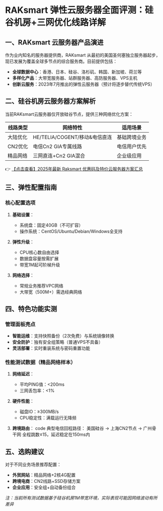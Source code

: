 # RAKsmart 弹性云服务器全面评测：硅谷机房+三网优化线路详解

## 一、RAKsmart 云服务器产品演进

作为业内知名的服务器提供商，RAKsmart 从最初的美国圣何塞独立服务器起步，现已发展为覆盖全球多节点的综合服务商。目前提供包括：

- **全球数据中心**：香港、日本、硅谷、洛杉矶、韩国、新加坡、荷兰等
- **多样化产品**：大带宽服务器、站群服务器、高防服务器、VPS主机
- **创新云服务**：2023年7月推出的弹性云服务器（预计将逐步替代传统VPS）

## 二、硅谷机房云服务器方案解析

当前RAKsmart云服务器仅开放硅谷节点，提供三种网络优化方案：

| 线路类型 | 网络特性 | 适用场景 |
|---------|---------|---------|
| 大陆优化 | HE/TELIA/COGENT/移动&电信直连 | 基础跨境业务 |
| CN2优化 | 电信Cn2 GIA专属线路 | 电信用户优先 |
| 精品网络 | 三网直连+Cn2 GIA混合 | 企业级应用 |

👉 [【点击查看】2025年最新 Raksmart 优惠码及特价云服务器方案汇总](https://bit.ly/raksmart)

## 三、弹性配置指南

### 核心配置选项
1. **基础设置**：
   - 系统盘：固定40GB（不可扩容）
   - 操作系统：CentOS/Ubuntu/Debian/Windows全支持

2. **弹性升级**：
   - CPU核心数自由选择
   - 数据盘容量按需扩展
   - 带宽1M起可阶梯升级

3. **网络选择**：
   - 常规业务推荐VPC网络
   - 大带宽（500M+）需选经典网络

## 四、特色功能实测

### 管理面板亮点
- **智能运维**：支持快照备份（2次免费）与系统镜像转换
- **安全防护**：独有安全组策略（普通VPS不具备）
- **灵活部署**：实时重装系统与密码重置功能

### 性能测试数据（精品网络样本）
1. **网络延迟**：
   - 平均PING值：<200ms
   - 三网丢包率：<1%

2. **硬件性能**：
   - 磁盘IO：≥300MB/s
   - CPU稳定性：满载运行无降频

3. **跨境路由**：
   code
   典型电信回程路径：
   美国硅谷 → 上海CN2节点 → 广州骨干网
   全程跳数≤15，延迟稳定在150ms内
   

## 五、选购建议

对于不同业务场景推荐配置：
- **外贸网站**：精品网络+2核4G配置
- **跨境电商**：CN2线路+SSD存储方案
- **企业应用**：安全组+自动备份组合

*注：当前所有测试数据基于硅谷机房1M带宽环境，实际表现可能因网络波动有所差异*
